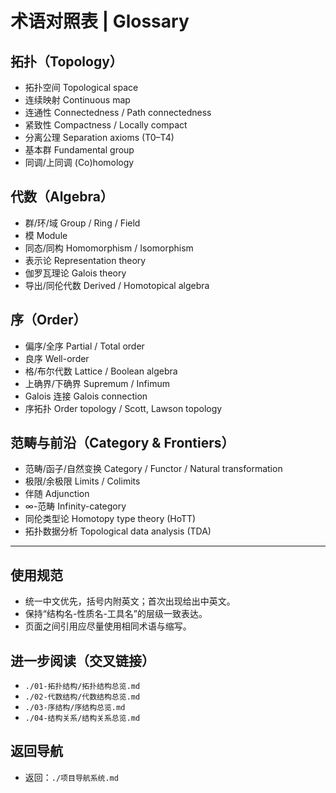 # 术语对照表 | Glossary

## 拓扑（Topology）

- 拓扑空间 Topological space
- 连续映射 Continuous map
- 连通性 Connectedness / Path connectedness
- 紧致性 Compactness / Locally compact
- 分离公理 Separation axioms (T0–T4)
- 基本群 Fundamental group
- 同调/上同调 (Co)homology

## 代数（Algebra）

- 群/环/域 Group / Ring / Field
- 模 Module
- 同态/同构 Homomorphism / Isomorphism
- 表示论 Representation theory
- 伽罗瓦理论 Galois theory
- 导出/同伦代数 Derived / Homotopical algebra

## 序（Order）

- 偏序/全序 Partial / Total order
- 良序 Well-order
- 格/布尔代数 Lattice / Boolean algebra
- 上确界/下确界 Supremum / Infimum
- Galois 连接 Galois connection
- 序拓扑 Order topology / Scott, Lawson topology

## 范畴与前沿（Category & Frontiers）

- 范畴/函子/自然变换 Category / Functor / Natural transformation
- 极限/余极限 Limits / Colimits
- 伴随 Adjunction
- ∞-范畴 Infinity-category
- 同伦类型论 Homotopy type theory (HoTT)
- 拓扑数据分析 Topological data analysis (TDA)

---

## 使用规范

- 统一中文优先，括号内附英文；首次出现给出中英文。
- 保持“结构名-性质名-工具名”的层级一致表达。
- 页面之间引用应尽量使用相同术语与缩写。

## 进一步阅读（交叉链接）

- `./01-拓扑结构/拓扑结构总览.md`
- `./02-代数结构/代数结构总览.md`
- `./03-序结构/序结构总览.md`
- `./04-结构关系/结构关系总览.md`

## 返回导航

- 返回：`./项目导航系统.md`
